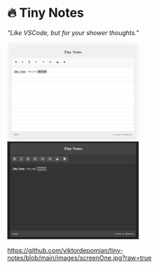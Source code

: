 # 🔥 Tiny Notes  
*"Like VSCode, but for your shower thoughts."*  

<img src="images/screenOne.jpg" alt="Site in Light Mode" width="300" margin-right="20px"><img src="images/screenTwo.jpg" alt="Site in Dark Mode" width="300">





https://github.com/viktordepomian/tiny-notes/blob/main/images/screenOne.jpg?raw=true
